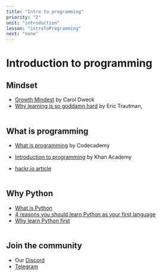 ```yaml
---
title: "Intro to programming"
priority: "2"
unit: "introduction"
lesson: "introToProgramming"
next: "none"
---
```


# Introduction to programming

## Mindset

- [Growth Mindest](https://www.ted.com/talks/carol_dweck_the_power_of_believing_that_you_can_improve) by Carol Dweck
- [Why learning is so goddamn hard](https://www.thinkful.com/blog/why-learning-to-code-is-so-damn-hard/) by Eric Trautman,
  <br><br>

## What is programming

- [What is programming](https://www.codecademy.com/article/what-is-programming?periods=year&utm_source=pepperjam&utm_medium=affiliate&utm_term=159404&clickId=4139029489&pj_creativeid=8-12462&pj_publisherid=159404) by Codecademy

- [Introduction to programming](https://www.youtube.com/watch?v=FCMxA3m_Imc&ab_channel=KhanAcademyComputing) by Khan Academy
- [hackr.io article](https://hackr.io/blog/what-is-programming)
  <br><br>

## Why Python

- [What is Python](https://www.pythonforbeginners.com/learn-python/what-is-python)
- [4 reasons you should learn Python as your first language](https://www.nextacademy.com/blog/learn-python-first/#:~:text=4%20Reasons%20why%20you%20should%20learn%20Python%20as,libraries%20and%20frameworks%20Programming%20frameworks%20%26%20libraries%20)
- [Why learn Python first](https://pythonprinciples.com/blog/why-python-first/)
  <br><br>

## Join the community

- Our [Discord](https://discord.gg/Qbh7AdGUrn)
- [Telegram](https://t.me/+Cz6cF8j5jjJjNzAy)

